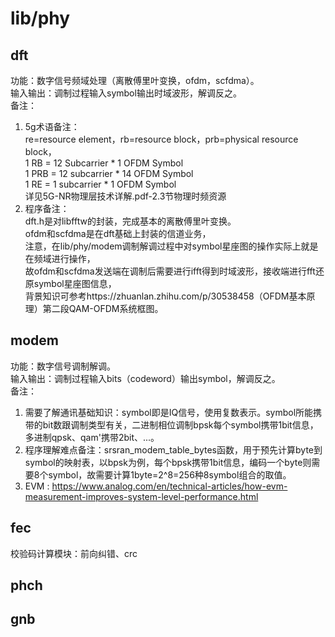 

# lib/phy

## dft
功能：数字信号频域处理（离散傅里叶变换，ofdm，scfdma）。  
输入输出：调制过程输入symbol输出时域波形，解调反之。  
备注：
1. 5g术语备注：  
re=resource element，rb=resource block，prb=physical resource block，  
1 RB = 12 Subcarrier * 1 OFDM Symbol  
1 PRB = 12 subcarrier * 14 OFDM Symbol  
1 RE = 1 subcarrier * 1 OFDM Symbol  
详见5G-NR物理层技术详解.pdf-2.3节物理时频资源  
2. 程序备注：  
dft.h是对libfftw的封装，完成基本的离散傅里叶变换。  
ofdm和scfdma是在dft基础上封装的信道业务，  
注意，在lib/phy/modem调制解调过程中对symbol星座图的操作实际上就是在频域进行操作，  
故ofdm和scfdma发送端在调制后需要进行ifft得到时域波形，接收端进行fft还原symbol星座图信息，  
背景知识可参考https://zhuanlan.zhihu.com/p/30538458（OFDM基本原理）第二段QAM-OFDM系统框图。  

## modem
功能：数字信号调制解调。  
输入输出：调制过程输入bits（codeword）输出symbol，解调反之。  
备注：  
1. 需要了解通讯基础知识：symbol即是IQ信号，使用复数表示。symbol所能携带的bit数跟调制类型有关，二进制相位调制bpsk每个symbol携带1bit信息，多进制qpsk、qam'携带2bit、...。  
2. 程序理解难点备注：srsran_modem_table_bytes函数，用于预先计算byte到symbol的映射表，以bpsk为例，每个bpsk携带1bit信息，编码一个byte则需要8个symbol，故需要计算1byte=2^8=256种8symbol组合的取值。  
3. EVM : https://www.analog.com/en/technical-articles/how-evm-measurement-improves-system-level-performance.html  

## fec
校验码计算模块：前向纠错、crc

## phch


## gnb

